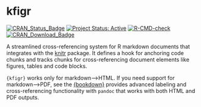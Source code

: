 # kfigr

<!-- badges: start -->
[![CRAN_Status_Badge](http://www.r-pkg.org/badges/version/kfigr)](http://cran.r-project.org/package=kfigr)
[![Project Status: Active](https://www.repostatus.org/badges/latest/active.svg)](https://www.repostatus.org/#active)
[![R-CMD-check](https://github.com/mkoohafkan/kfigr/actions/workflows/R-CMD-check.yaml/badge.svg)](https://github.com/mkoohafkan/kfigr/actions/workflows/R-CMD-check.yaml)
[![CRAN_Download_Badge](https://cranlogs.r-pkg.org/badges/grand-total/kfigr)](http://cran.r-project.org/package=kfigr)
<!-- badges: end -->

A streamlined cross-referencing system for R markdown documents that 
integrates with the [knitr](https://github.com/yihui/knitr) package. It defines 
a hook for anchoring code chunks and tracks chunks for cross-referencing 
document elements like figures, tables and code blocks.

`{kfigr}` works only for markdown-->HTML. If you need support for
markdown-->PDF, see the [{bookdown}](https://github.com/rstudio/bookdown)
provides advanced labeling and cross-referencing functionality with
`pandoc` that works with both HTML and PDF outputs.
